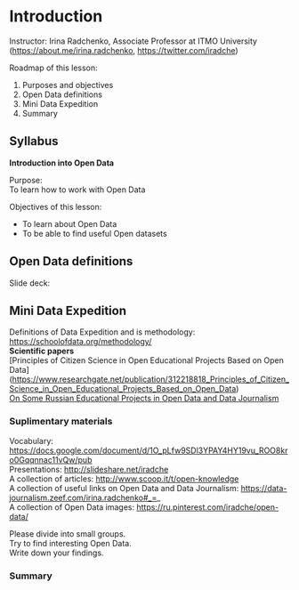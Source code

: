 # Introduction

Instructor:
Irina Radchenko, Associate Professor at ITMO University (https://about.me/irina.radchenko, https://twitter.com/iradche)     
     
Roadmap of this lesson:      
1. Purposes and objectives      
2. Open Data definitions     
3. Mini Data Expedition      
4. Summary      
      
## Syllabus     
**Introduction into Open Data**

Purpose:      
To learn how to work with Open Data     
     
Objectives of this lesson:      
- To learn about Open Data
- To be able to find useful Open datasets

## Open Data definitions

Slide deck:   


## Mini Data Expedition

Definitions of Data Expedition and is methodology: https://schoolofdata.org/methodology/     
**Scientific papers**     
[Principles of Citizen Science in Open Educational Projects Based on Open Data] (https://www.researchgate.net/publication/312218818_Principles_of_Citizen_Science_in_Open_Educational_Projects_Based_on_Open_Data)      
[On Some Russian Educational Projects in Open Data and Data Journalism](https://www.researchgate.net/publication/299340975_On_Some_Russian_Educational_Projects_in_Open_Data_and_Data_Journalism)     
      
### Suplimentary materials     
Vocabulary: https://docs.google.com/document/d/1O_pLfw9SDl3YPAY4HY19vu_ROO8kro0Gqqnnac11vQw/pub      
Presentations: http://slideshare.net/iradche          
A collection of articles: http://www.scoop.it/t/open-knowledge             
A collection of useful links on Open Data and Data Journalism: https://data-journalism.zeef.com/irina.radchenko#_=_     
A collection of Open Data images: https://ru.pinterest.com/iradche/open-data/             
      
      
Please divide into small groups.       
Try to find interesting Open Data.       
Write down your findings.       
   
### Summary





